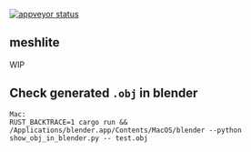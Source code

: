 [![appveyor status](https://ci.appveyor.com/api/projects/status/github/huxingyi/meshlite?branch=master&svg=true)](https://ci.appveyor.com/project/huxingyi/meshlite)

## meshlite
WIP

## Check generated `.obj` in blender
```
Mac:
RUST_BACKTRACE=1 cargo run && /Applications/blender.app/Contents/MacOS/blender --python show_obj_in_blender.py -- test.obj
```
